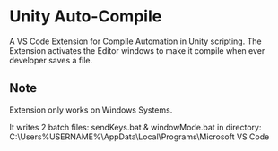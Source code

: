 # Unity Auto-Compile 

A VS Code Extension for Compile Automation in Unity scripting.
The Extension activates the Editor windows to make it compile when ever developer saves a file.

## Note

Extension only works on Windows Systems.

It writes 2 batch files: sendKeys.bat & windowMode.bat
in directory: C:\Users\%USERNAME%\AppData\Local\Programs\Microsoft VS Code

